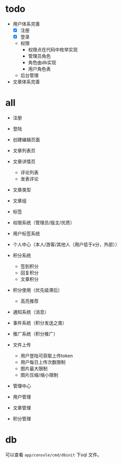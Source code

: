 
# todo 
- 用户体系完善
  - [X] 注册
  - [X] 登录
  - 权限
    - 权限点在代码中枚举实现
    - 管理员角色
    - 角色由db实现
    - 用户角色表
  - 后台管理
- 文章体系完善

#  all
- 注册
- 登陆
- 创建编辑页面
- 文章列表页
- 文章详情页
    - 评论列表
    - 发表评论
- 文章类型
- 文章组
- 标签
- 权限系统（管理员/版主/优质）
- 用户标签系统
- 个人中心（本人/游客/其他人（用户低于x分，外部））
- 积分系统
    - 签到积分
    - 回复积分
    - 文章积分
- 积分使用（优先级滞后）
    - 高亮推荐
- 通知系统（消息）
- 事件系统（积分发送之类）
- 推广系统（积分推广）
- 文件上传
  - 用户登陆可获取上传token
  - 用户每日上传次数限制
  - 图片最大限制
  - 图片压缩/缩小限制

- 管理中心
- 用户管理
- 文章管理
- 积分管理


# db
可以查看 `app/console/cmd/dbinit` 下sql 文件。